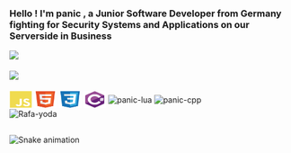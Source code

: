 ### Hello ! I'm panic , a Junior Software Developer from Germany fighting for Security Systems and Applications on our Serverside in Business
 <div>
 <a href="https://github.com/panic9999"></a>
  <img height="180em" src="https://github-readme-stats.vercel.app/api?username=panic9999&show_icons=true&theme=dracula&include_all_commits=true&count_private=true"/>
  <br><br>
  <img height="180em" src="https://github-readme-stats.vercel.app/api/top-langs/?username=panic9999&layout=compact&langs_count=7&theme=dracula"/>
</div>
  <div style="display: inline_block;text-decoration:none;"><br>
  <img align="center" alt="panic-js" height="30" width="40" src="https://raw.githubusercontent.com/devicons/devicon/master/icons/javascript/javascript-plain.svg">
  <img align="center" alt="panic-html5" height="30" width="40" src="https://raw.githubusercontent.com/devicons/devicon/master/icons/html5/html5-original.svg">
  <img align="center" alt="panic-css" height="30" width="40" src="https://raw.githubusercontent.com/devicons/devicon/master/icons/css3/css3-original.svg">
  <img align="center" alt="panic-csharp" height="30" width="40" src="https://raw.githubusercontent.com/devicons/devicon/master/icons/csharp/csharp-original.svg">
  <img align="center" alt="panic-lua" height="30" width="40" src="https://upload.wikimedia.org/wikipedia/commons/thumb/c/cf/Lua-Logo.svg/1200px-Lua-Logo.svg.png">
  <img align="center" alt="panic-cpp" height="30" width="40" src="https://upload.wikimedia.org/wikipedia/commons/thumb/1/18/ISO_C%2B%2B_Logo.svg/1822px-ISO_C%2B%2B_Logo.svg.png">
</div>  

</div>
   <img align="center" alt="Rafa-yoda" src="https://media.giphy.com/media/hpF9R9M1PHN5e5liSx/giphy.gif">
</div>

  ##
 
<div> 

 
  ![Snake animation](https://ghostscripts.xyz/files/images/grid-snake.svg)
 
</div>
